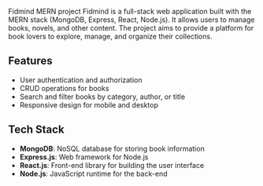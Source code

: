 Fidmind MERN project 
Fidmind is a full-stack web application built with the MERN stack (MongoDB, Express, React, Node.js). It allows users to manage books, novels, and other content. The project aims to provide a platform for book lovers to explore, manage, and organize their collections.

## Features
- User authentication and authorization
- CRUD operations for books
- Search and filter books by category, author, or title
- Responsive design for mobile and desktop

## Tech Stack
- **MongoDB**: NoSQL database for storing book information
- **Express.js**: Web framework for Node.js
- **React.js**: Front-end library for building the user interface
- **Node.js**: JavaScript runtime for the back-end

